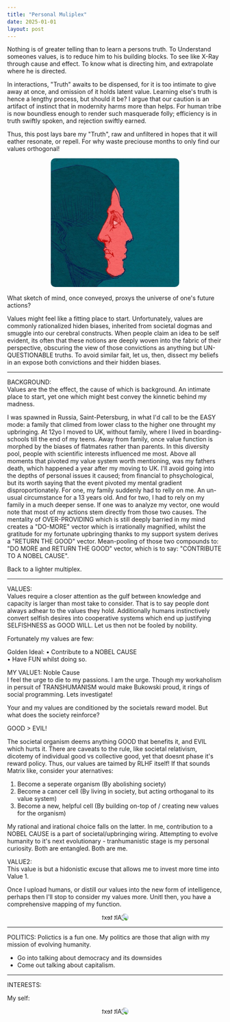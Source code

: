 ```yaml
---
title: "Personal Muliplex"
date: 2025-01-01
layout: post
---
```


Nothing is of greater telling than to learn a persons truth.
To Understand someones values, is to reduce him to his building blocks. To see like X-Ray through cause and effect. To know what is directing him, and extrapolate where he is directed. 

 In interactions, "Truth" awaits to be dispensed, for it is too intimate to give away at once, and omission of it holds latent value. Learning else's truth is hence a lengthy process, but should it be? I argue that our caution is an artifact of instinct that in modernity harms more than helps. For human tribe is now boundless enough to render such masquerade folly; efficiency is in truth swiftly spoken, and rejection swiftly earned.

Thus, this post lays bare my "Truth", raw and unfiltered in hopes that it will eather resonate, or repell. For why waste preciouse months to only find our values orthogonal!

<p align="center"><img src="/images/self.jpg" alt="Alt text" width="300" height="300" style="border-radius: 10px; transform: scaleX(-1);"></p>  

What sketch of mind, once conveyed, proxys the universe of one's future actions?  

Values might feel like a fitting place to start. Unfortunately, values are commonly rationalized hiden biases, inherited from societal dogmas and smuggle into our cerebral constructs. When people claim an idea to be self evident, its often that these notions are deeply woven into the fabric of their perspective, obscuring the view of those convictions as anything but UN-QUESTIONABLE truths. To avoid similar fait, let us, then, dissect my beliefs in an  expose both convictions and their hidden biases.  

---

BACKGROUND:  
Values are the the effect, the cause of which is background. An intimate place to start, yet one which might best convey the kinnetic behind my madness.

I was spawned in Russia, Saint-Petersburg, in what I'd call to be the EASY mode: a family that climed from lower class to the higher one throught my upbringing. At 12yo I moved to UK, without family, where I lived in boarding-schools till the end of my teens. Away from family, once value function is morphed by the biases of flatmates rather than parents. In this diversity pool, people with scientific interests influenced me most. Above all  moments that pivoted my value system worth mentioning, was my fathers death, which happened a year after my moving to UK. I'll avoid going into the depths of personal issues it caused; from financial to phsychological, but its worth saying that the event pivoted my mental gradient disproportionately. For one, my family suddenly had to relly on me. An un-usual circumstance for a 13 years old. And for two, I had to rely on my family in a much deeper sense. If one was to analyze my vector, one would note that most of my actions stem directly from those two causes. The mentality of OVER-PROVIDING which is still deeply barried in my mind creates a "DO-MORE" vector which is irrationally magnified, whilst the gratitude for my fortunate upbringing thanks to my support system derives a "RETURN THE GOOD" vector. Mean-pooling of those two compounds to: "DO MORE and RETURN THE GOOD" vector, which is to say: "CONTRIBUTE TO A NOBEL CAUSE".

Back to a lighter multiplex.

---

VALUES:  
Values require a closer attention as the gulf between knowledge and capacity is larger than most take to consider. That is to say people dont always adhear to the values they hold. Additionally humans instinctively convert selfish desires into cooperative systems which end up justifying SELFISHNESS as GOOD WILL. Let us then not be fooled by nobility.

Fortunately my values are few:  

Golden Ideal: 
• Contribute to a NOBEL CAUSE  
• Have FUN whilst doing so.  

MY VALUE1: Noble Cause  
I feel the urge to die to my passions. I am the urge. Though my workaholism in persuit of TRANSHUMANISM would make Bukowski proud, it rings of social programming. Lets investigate! 

Your and my values are conditioned by the societals reward model. But what does the society reinforce?   

GOOD > EVIL!  

The societal organism deems anything GOOD that benefits it, and EVIL which hurts it. There are caveats to the rule, like societal relativism, dicotemy of individual good vs collective good, yet that doesnt phase it's reward policy. Thus, our values are taimed by RLHF itself! If that sounds Matrix like, consider your aternatives:  

1. Become a seperate organism (By abolishing society)
2. Become a cancer cell (By living in society, but acting orthoganal to its value system)
3. Become a new, helpful cell (By building on-top of / creating new values for the organism)

My rational and irational choice falls on the latter. In me, contribution to a NOBEL CAUSE is a part of societal/upbringing wiring. Attempting to evolve humanity to it's next evolutionary - tranhumanistic stage is my personal curiosity. Both are entangled. Both are me.  


VALUE2:  
This value is but a hidonistic excuse that allows me to invest more time into Value 1.  

Once I upload humans, or distill our values into the new form of intelligence, perhaps then I'll stop to consider my values more. Unitl then, you have a comprehensive mapping of my function.

<!-- Hexagon with my strength disposition so that its easier to understand my disposition -->
<p align="center"><img src="/images/HexagonRating.jpg" alt="Alt text" width="300" height="300" style="border-radius: 10px; transform: scaleX(-1);"></p> 


---

POLITICS:
Polictics is a fun one. My politics are those that align with my mission of evolving humanity. 
- Go into talking about democracy and its downsides
- Come out talking about capitalism. 

---

INTERESTS:



My self:
<!-- Hexagon with my strength disposition so that its easier to understand my disposition -->
<p align="center"><img src="/images/HexagonRating.jpg" alt="Alt text" width="300" height="300" style="border-radius: 10px; transform: scaleX(-1);"></p> 